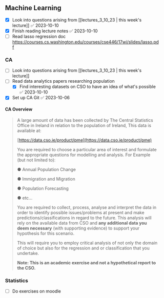 ## Machine Learning
- [x] Look into questions arising from [[lectures_3_10_23 | this week's lecture]] ✅ 2023-10-10
- [x] Finish reading lecture notes ✅ 2023-10-10
- [ ] Read lasso regression doc https://courses.cs.washington.edu/courses/cse446/17wi/slides/lasso.pdf

### CA
- [ ] Look into questions arising from [[lectures_3_10_23 | this week's lecture]]
- [ ] Read data analytics papers researching population
	- [x] Find interesting datasets on CSO to have an idea of what's possible ✅ 2023-10-10
 - [x] Set up CA Git ✅ 2023-10-06

#### CA Overview 
> A large amount of data has been collected by The Central Statistics Office in Ireland in relation to the population of Ireland, This data is available at:[](https://data.gov.ie/organization/dublin-city-council?tags=Transport+and+Infrastructure)
> 
> [https://data.cso.ie/product/pme](https://data.cso.ie/product/pme)
> 
> You are required to choose a particular area of interest and formulate the appropriate questions for modelling and analysis. For Example (but not limited to):
> 
> ● Annual Population Change
> 
> ● Immigration and Migration
> 
> ● Population Forecasting
> 
> ● etc…
> 
> You are required to collect, process, analyse and interpret the data in order to identify possible issues/problems at present and make predictions/classifications in regard to the future. This analysis will rely on the available data from CSO and **any additional data you deem necessary** (with supporting evidence) to support your hypothesis for this scenario.
> 
> This will require you to employ critical analysis of not only the domain of choice but also for the regression and or classification that you undertake.
> 
> **Note: This is an academic exercise and not a hypothetical report to the CSO.**


### Statistics
- [ ] Do exercises on moodle